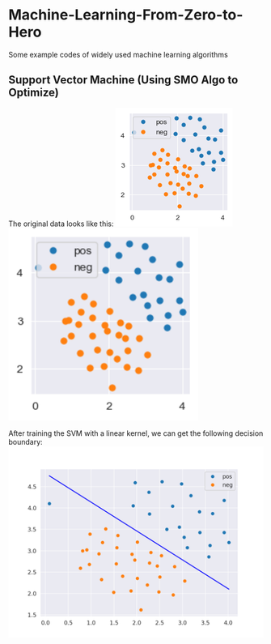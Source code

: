# Machine-Learning-From-Zero-to-Hero
Some example codes of widely used machine learning algorithms





## Support Vector Machine (Using SMO Algo to Optimize)
The original data looks like this:
![The Original Data](https://github.com/GuoshenLi/Machine-Learning-From-Zero-to-Hero/blob/main/svm/data.png)
<img src = 'https://github.com/GuoshenLi/Machine-Learning-From-Zero-to-Hero/blob/main/svm/data.png' width = 375>

After training the SVM with a linear kernel, we can get the following decision boundary:
![The Decision Boundary](https://github.com/GuoshenLi/Machine-Learning-From-Zero-to-Hero/blob/main/svm/svm_1.png)
